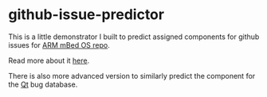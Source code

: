 # github-issue-predictor

This is a little demonstrator I built to predict assigned components for github issues for [ARM mBed OS repo](https://github.com/ARMmbed/mbed-os).

Read more about it [here](https://swenotes.wordpress.com/2018/06/12/predicting-issue-categories-on-github/).

There is also more advanced version to similarly predict the component for the [Qt](http://bugreports.qt.io) bug database.
